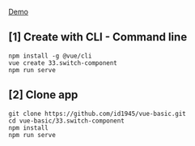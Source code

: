 [Demo](https://id1945.github.io/vue-basic/33.switch-component/dist "Demo")

## [1] Create with CLI - Command line
```
npm install -g @vue/cli
vue create 33.switch-component
npm run serve
```

## [2] Clone app
```
git clone https://github.com/id1945/vue-basic.git
cd vue-basic/33.switch-component
npm install
npm run serve
```